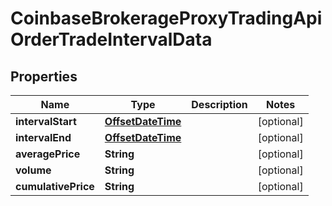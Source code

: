 
# CoinbaseBrokerageProxyTradingApiOrderTradeIntervalData

## Properties
Name | Type | Description | Notes
------------ | ------------- | ------------- | -------------
**intervalStart** | [**OffsetDateTime**](OffsetDateTime.md) |  |  [optional]
**intervalEnd** | [**OffsetDateTime**](OffsetDateTime.md) |  |  [optional]
**averagePrice** | **String** |  |  [optional]
**volume** | **String** |  |  [optional]
**cumulativePrice** | **String** |  |  [optional]



